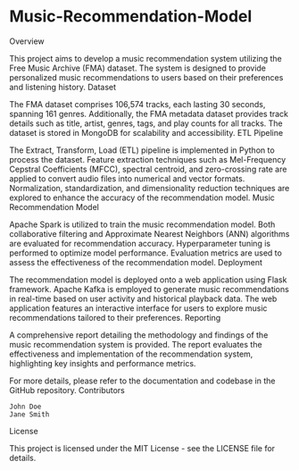 # Music-Recommendation-Model

Overview

This project aims to develop a music recommendation system utilizing the Free Music Archive (FMA) dataset. The system is designed to provide personalized music recommendations to users based on their preferences and listening history.
Dataset

The FMA dataset comprises 106,574 tracks, each lasting 30 seconds, spanning 161 genres. Additionally, the FMA metadata dataset provides track details such as title, artist, genres, tags, and play counts for all tracks. The dataset is stored in MongoDB for scalability and accessibility.
ETL Pipeline

The Extract, Transform, Load (ETL) pipeline is implemented in Python to process the dataset. Feature extraction techniques such as Mel-Frequency Cepstral Coefficients (MFCC), spectral centroid, and zero-crossing rate are applied to convert audio files into numerical and vector formats. Normalization, standardization, and dimensionality reduction techniques are explored to enhance the accuracy of the recommendation model.
Music Recommendation Model

Apache Spark is utilized to train the music recommendation model. Both collaborative filtering and Approximate Nearest Neighbors (ANN) algorithms are evaluated for recommendation accuracy. Hyperparameter tuning is performed to optimize model performance. Evaluation metrics are used to assess the effectiveness of the recommendation model.
Deployment

The recommendation model is deployed onto a web application using Flask framework. Apache Kafka is employed to generate music recommendations in real-time based on user activity and historical playback data. The web application features an interactive interface for users to explore music recommendations tailored to their preferences.
Reporting

A comprehensive report detailing the methodology and findings of the music recommendation system is provided. The report evaluates the effectiveness and implementation of the recommendation system, highlighting key insights and performance metrics.

For more details, please refer to the documentation and codebase in the GitHub repository.
Contributors

    John Doe
    Jane Smith

License

This project is licensed under the MIT License - see the LICENSE file for details.
